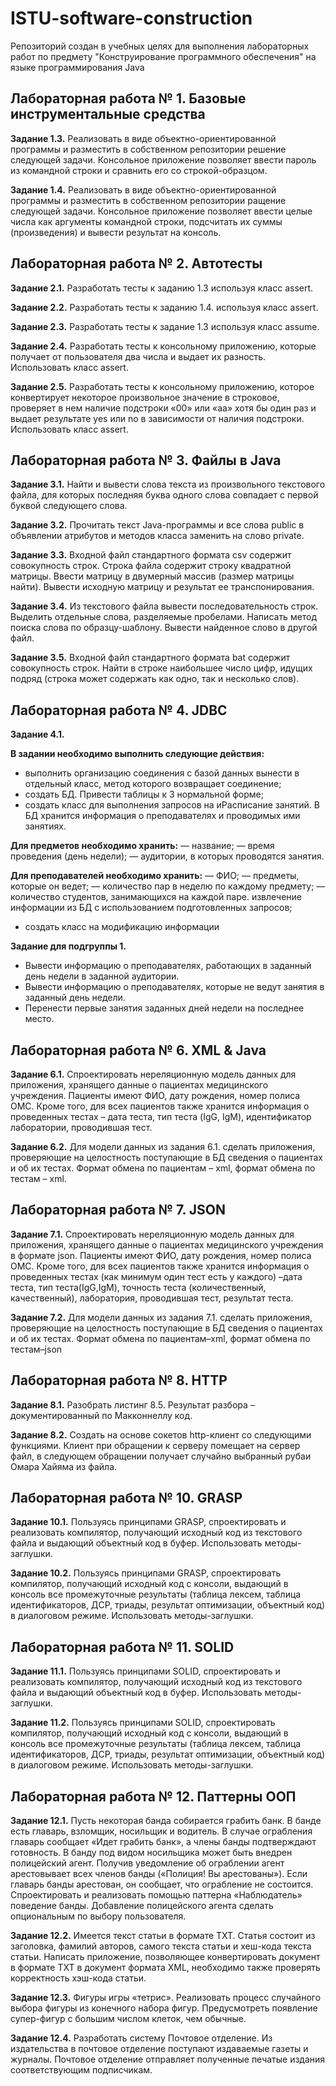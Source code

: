 # ISTU-software-construction

Репозиторий создан в учебных целях для выполнения лабораторных работ по предмету "Конструирование программного обеспечения" на языке программирования Java 

## Лабораторная работа № 1. Базовые инструментальные средства

**Задание 1.3.** Реализовать в виде объектно-ориентированной программы и разместить в собственном репозитории решение следующей задачи. Консольное приложение позволяет ввести пароль из командной строки и сравнить его со строкой-образцом. 

**Задание 1.4.** Реализовать в виде объектно-ориентированной программы и разместить в собственном репозитории ращение следующей задачи. Консольное приложение позволяет ввести целые числа как аргументы командной строки, подсчитать их суммы (произведения) и вывести результат на консоль.


## Лабораторная работа № 2. Автотесты

**Задание 2.1.** Разработать тесты к заданию 1.3 используя класс assert.

**Задание 2.2.** Разработать тесты к заданию 1.4. используя класс assert.

**Задание 2.3.** Разработать тесты к задание 1.3 используя класс assume.

**Задание 2.4.** Разработать тесты к консольному приложению, которые получает от пользователя два числа и выдает их разность. Использовать класс assert.

**Задание 2.5.** Разработать тесты к  консольному приложению, которое конвертирует некоторое произвольное значение в строковое, проверяет в нем наличие подстроки «00» или «аа» хотя бы один раз и выдает результате yes или no в зависимости от наличия подстроки. Использовать класс assert.


## Лабораторная работа № 3. Файлы в Java

**Задание 3.1.** Найти и вывести слова текста из произвольного текстового файла, для которых последняя буква одного слова совпадает с первой буквой следующего слова.

**Задание 3.2.** Прочитать текст Java-программы и все слова public в объявлении атрибутов и методов класса заменить на слово private. 

**Задание 3.3.** Входной файл стандартного формата csv содержит совокупность строк. Строка файла содержит строку квадратной матрицы. Ввести матрицу в двумерный массив (размер матрицы найти). Вывести исходную матрицу и результат ее транспонирования. 

**Задание 3.4.** Из текстового файла вывести последовательность строк. Выделить отдельные слова, разделяемые пробелами. Написать метод поиска слова по образцу-шаблону. Вывести найденное слово в другой файл. 

**Задание 3.5.** Входной файл стандартного формата bat содержит совокупность строк. Найти в строке наибольшее число цифр, идущих подряд (строка может содержать как одно, так и несколько слов).

## Лабораторная работа № 4. JDBC

**Задание 4.1.**

**В задании необходимо выполнить следующие действия:**

+  выполнить организацию соединения с базой данных вынести в отдельный класс, метод которого возвращает соединение;
+  создать БД. Привести таблицы к 3 нормальной форме;
+  создать класс для выполнения запросов на иРасписание занятий. В БД хранится информация о преподавателях и проводимых ими занятиях.

**Для предметов необходимо хранить:**
— название;
— время проведения (день недели);
— аудитории, в которых проводятся занятия.

**Для преподавателей необходимо хранить:**
— ФИО;
— предметы, которые он ведет;
— количество пар в неделю по каждому предмету;
— количество студентов, занимающихся на каждой паре.
извлечение информации из БД с использованием подготовленных запросов;

+ создать класс на модификацию информации

**Задание для подгруппы 1.**

+ Вывести информацию о преподавателях, работающих в заданный день недели в заданной аудитории.
+ Вывести информацию о преподавателях, которые не ведут занятия в заданный день недели.
+ Перенести первые занятия заданных дней недели на последнее место.


## Лабораторная работа № 6. XML & Java

**Задание 6.1.** Спроектировать нереляционную модель данных для приложения, хранящего данные о пациентах медицинского учреждения. Пациенты имеют ФИО, дату рождения, номер полиса ОМС. Кроме того, для всех пациентов также хранится информация о проведенных тестах – дата теста, тип теста (IgG, IgM), идентификатор лаборатории, проводившая тест. 

**Задание 6.2.** Для модели данных из задания 6.1. сделать приложения, проверяющие на целостность поступающие в БД сведения о пациентах и об их тестах. Формат обмена по пациентам – xml, формат обмена по тестам – xml.


## Лабораторная работа № 7. JSON

**Задание 7.1.** Спроектировать нереляционную модель данных для приложения, хранящего данные о пациентах медицинского учреждения в формате json. Пациенты имеют ФИО, дату рождения, номер полиса ОМС. Кроме того, для всех пациентов также хранится информация о проведенных тестах (как минимум один тест есть у каждого) –дата теста, тип теста(IgG,IgM), точность теста (количественный, качественный), лаборатория, проводившая тест, результат теста.

**Задание 7.2.** Для модели данных из задания 7.1. сделать приложения, проверяющие на целостность поступающие в БД сведения о пациентах и об их тестах. Формат обмена по пациентам–xml, формат обмена по тестам–json


## Лабораторная работа № 8. HTTP

**Задание 8.1.** Разобрать листинг 8.5. Результат разбора – документированный по Макконнеллу код.​

**Задание 8.2.** Создать на основе сокетов http-клиент со следующими функциями. Клиент при обращении к серверу помещает на сервер файл, в следующем обращении получает случайно выбранный рубаи Омара Хайяма из файла. 


## Лабораторная работа № 10. GRASP

**Задание 10.1.** Пользуясь принципами GRASP, спроектировать и реализовать компилятор, получающий исходный код из текстового файла и выдающий объектный код в буфер. Использовать методы-заглушки.

**Задание 10.2.** Пользуясь принципами GRASP, спроектировать компилятор, получающий исходный код с консоли, выдающий  в консоль все промежуточные результаты (таблица лексем, таблица идентификаторов, ДСР, триады, результат оптимизации, объектный код) в диалоговом режиме. Использовать методы-заглушки.


## Лабораторная работа № 11. SOLID

**Задание 11.1.** Пользуясь принципами SOLID, спроектировать и реализовать компилятор, получающий исходный код из текстового файла и выдающий объектный код в буфер. Использовать методы-заглушки.

**Задание 11.2.** Пользуясь принципами SOLID, спроектировать компилятор, получающий исходный код с консоли, выдающий  в консоль все промежуточные результаты (таблица лексем, таблица идентификаторов, ДСР, триады, результат оптимизации, объектный код) в диалоговом режиме. Использовать методы-заглушки.


## Лабораторная работа № 12. Паттерны ООП

**Задание 12.1.** Пусть некоторая банда собирается грабить банк. В банде есть главарь, взломщик, носильщик и водитель. В случае ограбления главарь сообщает «Идет грабить банк», а члены банды подтверждают готовность. В банду под видом носильщика может быть внедрен полицейский агент. Получив уведомление об ограблении агент арестовывает всех членов банды («Полиция! Вы арестованы»). Если главарь банды арестован, он сообщает, что ограбление не состоится.  Спроектировать и реализовать помощью паттерна «Наблюдатель» поведение банды. Добавление полицейского агента сделать опциональным по выбору пользователя.

**Задание 12.2.** Имеется текст статьи в формате TXT. Статья состоит из заголовка, фамилий авторов, самого текста статьи и хеш-кода текста статьи. Написать приложение, позволяющее конвертировать документ в формате TXT в документ формата XML, необходимо также проверять корректность хэш-кода статьи. 

**Задание 12.3.** Фигуры игры «тетрис». Реализовать процесс случайного выбора фигуры из конечного набора фигур. Предусмотреть появление супер-фигур с большим числом клеток, чем обычные. 

**Задание 12.4.** Разработать систему Почтовое отделение. Из издательства в почтовое отделение поступают издаваемые газеты и журналы. Почтовое отделение отправляет полученные печатые издания соответствующим подписчикам.

